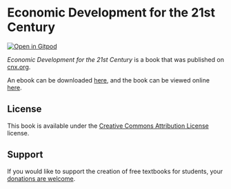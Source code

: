 # Economic Development for the 21st Century

[![Open in Gitpod](https://gitpod.io/button/open-in-gitpod.svg)](https://gitpod.io/from-referrer/)

_Economic Development for the 21st Century_ is a book that was published on [cnx.org](https://cnx.org/).

An ebook can be downloaded [here](https://github.com/cnx-user-books/cnxbook-economic-development-for-the-21st-century/releases/latest), and the book can be viewed online [here](https://github.com/cnx-user-books/cnxbook-economic-development-for-the-21st-century/releases/latest).

## License
This book is available under the [Creative Commons Attribution License](./LICENSE) license.

## Support
If you would like to support the creation of free textbooks for students, your [donations are welcome](https://riceconnect.rice.edu/donation/support-openstax-banner).
